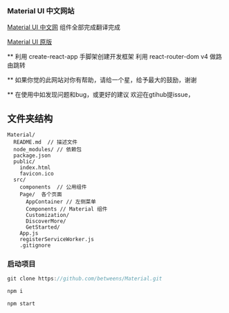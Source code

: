 ### Material UI 中文网站

[Material UI 中文网](https://www.no-forget.com/material/) 组件全部完成翻译完成


[Material UI 原版](http://www.material-ui.com)


** 利用 create-react-app 手脚架创建开发框架  利用 react-router-dom v4 做路由跳转

** 如果你觉的此网站对你有帮助，请给一个星，给予最大的鼓励，谢谢

** 在使用中如发现问题和bug，或更好的建议 欢迎在gtihub提issue，

## 文件夹结构

```
Material/
  README.md  // 描述文件
  node_modules/ // 依赖包
  package.json 
  public/
    index.html
    favicon.ico
  src/
    components  // 公用组件
    Page/  各个页面
      AppContainer // 左侧菜单
      Components // Material 组件
      Customization/
      DiscoverMore/
      GetStarted/
    App.js
    registerServiceWorker.js
    .gitignore
```


### 启动项目

```js
git clone https://github.com/betweens/Material.git

npm i

npm start
```


